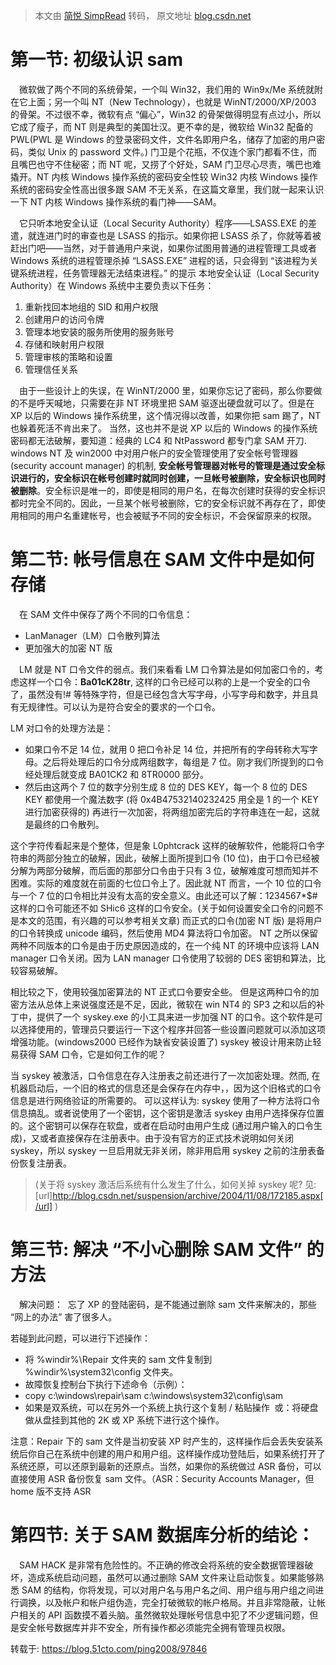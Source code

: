 > 本文由 [简悦 SimpRead](http://ksria.com/simpread/) 转码， 原文地址 [blog.csdn.net](https://blog.csdn.net/weixin_34417200/article/details/91729713)
# 第一节: 初级认识 sam    
&ensp;&ensp;微软做了两个不同的系统骨架，一个叫 Win32，我们用的 Win9x/Me 系统就附在它上面；另一个叫 NT（New Technology），也就是 WinNT/2000/XP/2003 的骨架。不过很不幸，微软有点 “偏心”，Win32 的骨架做得明显有点过小，所以它成了瘦子，而 NT 则是典型的美国壮汉。更不幸的是，微软给 Win32 配备的 PWL(PWL 是 Windows 的登录密码文件，文件名即用户名，储存了加密的用户密码，类似 Unix 的 password 文件。) 门卫是个花瓶，不仅连个家门都看不住，而且嘴巴也守不住秘密；而 NT 呢，又捞了个好处，SAM 门卫尽心尽责，嘴巴也难撬开。NT 内核 Windows 操作系统的密码安全性较 Win32 内核 Windows 操作系统的密码安全性高出很多跟 SAM 不无关系，在这篇文章里，我们就一起来认识一下 NT 内核 Windows 操作系统的看门神——SAM。 
  
&ensp;&ensp;它只听本地安全认证（Local Security Authority）程序——LSASS.EXE 的差遣，就连进门时的审查也是 LSASS 的指示。如果你把 LSASS 杀了，你就等着被赶出门吧——当然，对于普通用户来说，如果你试图用普通的进程管理工具或者 Windows 系统的进程管理杀掉 “LSASS.EXE” 进程的话，只会得到 “该进程为关键系统进程，任务管理器无法结束进程。” 的提示
  本地安全认证（Local Security Authority）在 Windows 系统中主要负责以下任务：
  1. 重新找回本地组的 SID 和用户权限
  2. 创建用户的访问令牌
  3. 管理本地安装的服务所使用的服务账号
  4. 存储和映射用户权限
  5. 管理审核的策略和设置
  6. 管理信任关系
  
&ensp;&ensp;由于一些设计上的失误，在 WinNT/2000 里，如果你忘记了密码，那么你要做的不是呼天喊地，只需要在非 NT 环境里把 SAM 驱逐出硬盘就可以了。但是在 XP 以后的 Windows 操作系统里，这个情况得以改善，如果你把 sam 踢了，NT 也躲着死活不肯出来了。 当然，这也并不是说 XP 以后的 Windows 的操作系统密码都无法破解，要知道：经典的 LC4 和 NtPassword 都专门拿 SAM 开刀. windows NT 及 win2000 中对用户帐户的安全管理使用了安全帐号管理器 (security account manager) 的机制, **安全帐号管理器对帐号的管理是通过安全标识进行的，安全标识在帐号创建时就同时创建，一旦帐号被删除，安全标识也同时被删除**。安全标识是唯一的，即使是相同的用户名，在每次创建时获得的安全标识都时完全不同的。因此，一旦某个帐号被删除，它的安全标识就不再存在了，即使用相同的用户名重建帐号，也会被赋予不同的安全标识，不会保留原来的权限。 

# 第二节: 帐号信息在 SAM 文件中是如何存储 
&ensp;&ensp;在 SAM 文件中保存了两个不同的口令信息：
- LanManager（LM）口令散列算法
- 更加强大的加密 NT 版

&ensp;&ensp;LM 就是 NT 口令文件的弱点。我们来看看 LM 口令算法是如何加密口令的，考虑这样一个口令：**Ba01cK28tr**, 这样的口令已经可以称的上是一个安全的口令了，虽然没有!# 等特殊字符，但是已经包含大写字母，小写字母和数字，并且具有无规律性。可以认为是符合安全的要求的一个口令。 

LM 对口令的处理方法是：
- 如果口令不足 14 位，就用 0 把口令补足 14 位，并把所有的字母转称大写字母。之后将处理后的口令分成两组数字，每组是 7 位。刚才我们所提到的口令经处理后就变成 BA01CK2 和 8TR0000 部分。
- 然后由这两个 7 位的数字分别生成 8 位的 DES KEY，每一个 8 位的 DES KEY 都使用一个魔法数字 (将 0x4B47532140232425 用全是 1 的一个 KEY 进行加密获得的) 再进行一次加密，将两组加密完后的字符串连在一起，这就是最终的口令散列。

这个字符传看起来是个整体，但是象 L0phtcrack 这样的破解软件，他能将口令字符串的两部分独立的破解，因此，破解上面所提到口令 (10 位)，由于口令已经被分解为两部分破解，而后面的那部分口令由于只有 3 位，破解难度可想而知并不困难。实际的难度就在前面的七位口令上了。因此就 NT 而言，一个 10 位的口令与一个 7 位的口令相比并没有太高的安全意义。由此还可以了解：1234567*$# 这样的口令可能还不如 SHic6 这样的口令安全。(关于如何设置安全口令的问题不是本文的范围，有兴趣的可以参考相关文章) 而正式的口令(加密 NT 版) 是将用户的口令转换成 unicode 编码，然后使用 MD4 算法将口令加密。 NT 之所以保留两种不同版本的口令是由于历史原因造成的，在一个纯 NT 的环境中应该将 LAN manager 口令关闭。因为 LAN manager 口令使用了较弱的 DES 密钥和算法，比较容易破解。

相比较之下，使用较强加密算法的 NT 正式口令要安全些。 但是这两种口令的加密方法从总体上来说强度还是不足，因此，微软在 win NT4 的 SP3 之和以后的补丁中，提供了一个 syskey.exe 的小工具来进一步加强 NT 的口令。这个软件是可以选择使用的，管理员只要运行一下这个程序并回答一些设置问题就可以添加这项增强功能。(windows2000 已经作为缺省安装设置了) syskey 被设计用来防止轻易获得 SAM 口令，它是如何工作的呢？ 

当 syskey 被激活，口令信息在存入注册表之前还进行了一次加密处理。然而, 在机器启动后，一个旧的格式的信息还是会保存在内存中，，因为这个旧格式的口令信息是进行网络验证的所需要的。 可以这样认为: syskey 使用了一种方法将口令信息搞乱。或者说使用了一个密钥，这个密钥是激活 syskey 由用户选择保存位置的。这个密钥可以保存在软盘，或者在启动时由用户生成 (通过用户输入的口令生成)，又或者直接保存在注册表中。由于没有官方的正式技术说明如何关闭 syskey，所以 syskey 一旦启用就无非关闭，除非用启用 syskey 之前的注册表备份恢复注册表。
> (关于将 syskey 激活后系统有什么发生了什么，如何关掉 syskey 呢? 见: [url]http://blog.csdn.net/suspension/archive/2004/11/08/172185.aspx[/url] )

# 第三节: 解决 “不小心删除 SAM 文件” 的方法 
&ensp;&ensp;解决问题：  忘了 XP 的登陆密码，是不能通过删除 sam 文件来解决的，那些 “网上的办法” 害了很多人。 　

若碰到此问题，可以进行下述操作： 
- 将 %windir%\Repair 文件夹的 sam 文件复制到 %windir%\system32\config 文件夹。 
- 故障恢复控制台下执行下述命令（示例）：  　
- copy c:\windows\repair\sam c:\windows\system32\config\sam   
- 如果是双系统，可以在另外一个系统上执行这个复制 / 粘贴操作  或：将硬盘做从盘挂到其他的 2K 或 XP 系统下进行这个操作。  　

注意：Repair 下的 sam 文件是当初安装 XP 时产生的，这样操作后会丢失安装系统后你自己在系统中创建的用户和用户组。这样操作成功登陆后，如果系统打开了系统还原，可以还原到最新的还原点。当然，如果你的系统做过 ASR 备份，可以直接使用 ASR 备份恢复 sam 文件。（ASR：Security Accounts Manager，但 home 版不支持 ASR   

# 第四节: 关于 SAM 数据库分析的结论：
&ensp;&ensp;SAM HACK 是非常有危险性的。不正确的修改会将系统的安全数据管理器破坏，造成系统启动问题，虽然可以通过删除 SAM 文件来让启动恢复。如果能够熟悉 SAM 的结构，你将发现，可以对用户名与用户名之间、用户组与用户组之间进行调换，以及帐户和帐户组伪造，完全打破微软的帐户格局。并且非常隐蔽，让帐户相关的 API 函数摸不着头脑。虽然微软处理帐号信息中犯了不少逻辑问题，但是安全帐号数据库并非不安全，所有操作都必须能完全拥有管理员权限。  

转载于: https://blog.51cto.com/ping2008/97846
